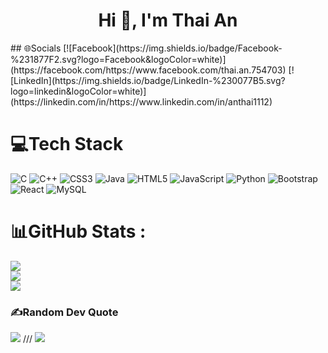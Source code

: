 <h1 align="center">Hi 👋, I'm Thai An</h1>
## 🌐Socials
[![Facebook](https://img.shields.io/badge/Facebook-%231877F2.svg?logo=Facebook&logoColor=white)](https://facebook.com/https://www.facebook.com/thai.an.754703) [![LinkedIn](https://img.shields.io/badge/LinkedIn-%230077B5.svg?logo=linkedin&logoColor=white)](https://linkedin.com/in/https://www.linkedin.com/in/anthai1112) 

# 💻Tech Stack
![C](https://img.shields.io/badge/c-%2300599C.svg?style=flat&logo=c&logoColor=white) ![C++](https://img.shields.io/badge/c++-%2300599C.svg?style=flat&logo=c%2B%2B&logoColor=white) ![CSS3](https://img.shields.io/badge/css3-%231572B6.svg?style=flat&logo=css3&logoColor=white) ![Java](https://img.shields.io/badge/java-%23ED8B00.svg?style=flat&logo=java&logoColor=white) ![HTML5](https://img.shields.io/badge/html5-%23E34F26.svg?style=flat&logo=html5&logoColor=white) ![JavaScript](https://img.shields.io/badge/javascript-%23323330.svg?style=flat&logo=javascript&logoColor=%23F7DF1E) ![Python](https://img.shields.io/badge/python-3670A0?style=flat&logo=python&logoColor=ffdd54) ![Bootstrap](https://img.shields.io/badge/bootstrap-%23563D7C.svg?style=flat&logo=bootstrap&logoColor=white) ![React](https://img.shields.io/badge/react-%2320232a.svg?style=flat&logo=react&logoColor=%2361DAFB) ![MySQL](https://img.shields.io/badge/mysql-%2300f.svg?style=flat&logo=mysql&logoColor=white)
# 📊GitHub Stats :
![](https://github-readme-stats.vercel.app/api?username=An-HDT&theme=radical&hide_border=false&include_all_commits=true&count_private=true)<br/>
![](https://github-readme-streak-stats.herokuapp.com/?user=An-HDT&theme=radical&hide_border=false)<br/>
![](https://github-readme-stats.vercel.app/api/top-langs/?username=An-HDT&theme=radical&hide_border=false&include_all_commits=true&count_private=true&layout=compact)
### ✍️Random Dev Quote
![](https://quotes-github-readme.vercel.app/api?type=horizontal&theme=radical)
///
[![](https://visitcount.itsvg.in/api?id=An-HDT&icon=2&color=4)](https://visitcount.itsvg.in)
